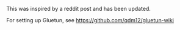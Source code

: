 This was inspired by a reddit post and has been updated. 

For setting up Gluetun, see https://github.com/qdm12/gluetun-wiki
